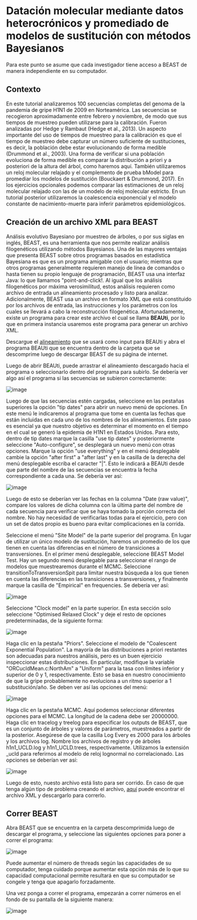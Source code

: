 # Datación molecular mediante datos heterocrónicos y promediado de modelos de sustitución con métodos Bayesianos

Para este punto se asume que cada investigador tiene acceso a BEAST de manera independiente en su computador.

## Contexto

En este tutorial analizaremos 100 secuencias completas del genoma de la pandemia de gripe H1N1 de 2009 en Norteamérica. Las secuencias se recogieron aproximadamente entre febrero y noviembre, de modo que sus tiempos de muestreo pueden utilizarse para la calibración. Fueron analizadas por Hedge y Rambaut (Hedge et al., 2013). Un aspecto importante del uso de tiempos de muestreo para la calibración es que el tiempo de muestreo debe capturar un número suficiente de sustituciones, es decir, la población debe estar evolucionando de forma medible (Drummond et al., 2003). Una forma de verificar si una población evoluciona de forma medible es comparar la distribución a priori y a posteriori de la altura del árbol, como haremos aquí. También utilizaremos un reloj molecular relajado y el complemento de prueba bModel para promediar los modelos de sustitución (Bouckaert & Drummond, 2017). En los ejercicios opcionales podemos comparar las estimaciones de un reloj molecular relajado con las de un modelo de reloj molecular estricto. En un tutorial posterior utilizaremos la coalescencia exponencial y el modelo constante de nacimiento-muerte para inferir parámetros epidemiológicos.

## Creación de un archivo XML para BEAST

Análisis evolutivo Bayesiano por muestreo de árboles, o por sus siglas en inglés, BEAST, es una herramienta que nos permite realizar análisis filogenéticos utilizando métodos Bayesianos. Una de las mayores ventajas que presenta BEAST sobre otros programas basados en estadística Bayesiana es que es un programa amigable con el usuario; mientras que otros programas generalmente requieren manejo de línea de comandos o hasta tienen su propio lenguaje de programación, BEAST usa una interfaz Java: lo que llamamos "point-and-click!. Al igual que los análisis filogenéticos por máxima verosimilitud, estos análisis requieren como archivo de entrada un alineamiento procesado y listo para analizar. Adicionalmente, BEAST usa un archivo en formato XML que está constituido por los archivos de entrada, las instrucciones y los parámetros con los cuales se llevará a cabo la reconstrucción filogenética. Afortunadamente, existe un programa para crear este archivo el cual se llama **BEAUti**, por lo que en primera instancia usaremos este programa para generar un archivo XML.

Descargue el [alineamiento](https://github.com/malvaradol/INS-Innovaseq/blob/main/DB/NorthAm.Nov.fasta) que se usará como input para BEAUti y abra el programa BEAUti que se encuentra dentro de la carpeta que se descomprime luego de descargar BEAST de su página de internet.

Luego de abrir BEAUti, puede arrastrar el alineamiento descargado hacia el programa o seleccionarlo dentro del programa para subirlo. Se debería ver algo así el programa si las secuencias se subieron correctamente:

![image](https://github.com/malvaradol/INS-Innovaseq/assets/62664336/2a717406-2568-4ead-8265-30e1f08d9429)

Luego de que las secuencias estén cargadas, seleccione en las pestañas superiores la opción "tip dates" para abrir un nuevo menú de opciones. En este menú le indicaremos al programa que tome en cuenta las fechas que están incluidas en cada uno de los nombres de los alineamientos. Este paso es esencial ya que nuestro objetivo es determinar el momento en el tiempo en el cual se generó la epidemia de H1N1 en Estados Unidos. Para esto, dentro de tip dates marque la casilla "use tip dates" y posteriormente seleccione "Auto-configure", se desplegará un nuevo menú con otras opciones. Marque la opción "use everything" y en el menú desplegable cambie la opción "after first" a "after last" y en la casilla de la derecha del menú desplegable escriba el caracter "|". Esto le indicará a BEAUti desde que parte del nombre de las secuencias se encuentra la fecha correspondiente a cada una. Se debería ver así:

![image](https://github.com/malvaradol/INS-Innovaseq/assets/62664336/e8eb3657-3352-43a5-89de-01c66f3e5052)

Luego de esto se deberían ver las fechas en la columna "Date (raw value)", compare los valores de dicha columna con la última parte del nombre de cada secuencia para verificar que se haya tomado la porción correcta del nombre. No hay necesidad de verificarlas todas para el ejercicio, pero con un set de datos propio es bueno para evitar complicaciones en la corrida.

Seleccione el menú "Site Model" de la parte superior del programa. En lugar de utilizar un único modelo de sustitución, haremos un promedio de los que tienen en cuenta las diferencias en el número de transiciones a transversiones. En el primer menú desplegable, seleccione BEAST Model Test. Hay un segundo menú desplegable para seleccionar el rango de modelos que muestrearemos durante el MCMC. Seleccione transitionToTransversionSpit para limitar nuestra búsqueda a los que tienen en cuenta las diferencias en las transiciones a transversiones, y finalmente marque la casilla de "Empirical" en frequencies. Se debería ver así:

![image](https://github.com/malvaradol/INS-Innovaseq/assets/62664336/c914cd79-4a14-4c92-aacd-c38c1d1aa424)

Seleccione "Clock model" en la parte superior. En esta sección solo seleccione "Optimised Relaxed Clock" y deje el resto de opciones predeterminadas, de la siguiente forma:

![image](https://github.com/malvaradol/INS-Innovaseq/assets/62664336/6106e15b-09f9-42d8-8b4f-1c2de032621d)

Haga clic en la pestaña "Priors". Seleccione el modelo de "Coalescent Exponential Population". La mayoría de las distribuciones a priori restantes son adecuadas para nuestros análisis, pero es un buen ejercicio inspeccionar estas distribuciones. En particular, modifique la variable "ORCucldMean.c:NorthAm" a "Uniform" para la tasa con límites inferior y superior de 0 y 1, respectivamente. Esto se basa en nuestro conocimiento de que la gripe probablemente no evoluciona a un ritmo superior a 1 substitución/año. Se deben ver así las opciones del menú:

![image](https://github.com/malvaradol/INS-Innovaseq/assets/62664336/0adaf16c-a033-47f4-b208-dfc647cf6515)

Haga clic en la pestaña MCMC. Aquí podemos seleccionar diferentes opciones para el MCMC. La longitud de la cadena debe ser 20000000. Haga clic en tracelog y treelog para especificar los outputs de BEAST, que es un conjunto de árboles y valores de parámetros, muestreados a partir de la posterior. Asegúrese de que la casilla Log Every es 2000 para los árboles y los archivos log. Nombre los archivos de registro y de árboles h1n1_UCLD.log y h1n1_UCLD.trees, respectivamente. Utilizamos la extensión _ucld para referirnos al modelo de reloj lognormal no correlacionado. Las opciones se deberían ver así:

![image](https://github.com/malvaradol/INS-Innovaseq/assets/62664336/e4f30a32-a990-4c80-a896-00bc254e1fae)


Luego de esto, nuesto archivo está listo para ser corrido. En caso de que tenga algún tipo de problema creando el archivo, [aquí](https://github.com/malvaradol/INS-Innovaseq/blob/main/DB/h1n1_ucld.xml) puede encontrar el archivo XML y descargarlo para correrlo.

## Correr BEAST

Abra BEAST que se encuentra en la carpeta descomprimida luego de descargar el programa, y seleccione las siguientes opciones para poner a correr el programa:

![image](https://github.com/malvaradol/INS-Innovaseq/assets/62664336/748d7df5-2cf1-4f29-9a0d-2e849902b119)

Puede aumentar el número de threads según las capacidades de su computador, tenga cuidado porque aumentar esta opción más de lo que su capacidad computacional permite resultará en que su computador se congele y tenga que apagarlo forzadamente.

Una vez ponga a correr el programa, empezarán a correr números en el fondo de su pantalla de la siguiente manera:

![image](https://github.com/malvaradol/INS-Innovaseq/assets/62664336/3d925ba5-6ea2-4079-b196-a4484d487549)




